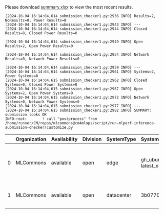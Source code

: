Please download [summary.xlsx](summary.xlsx) to view the most recent results. 
 ```
[2024-10-04 16:14:04,614 submission_checker1.py:2936 INFO] Results=2, NoResults=0, Power Results=0
[2024-10-04 16:14:04,614 submission_checker1.py:2943 INFO] ---
[2024-10-04 16:14:04,614 submission_checker1.py:2944 INFO] Closed Results=0, Closed Power Results=0

[2024-10-04 16:14:04,614 submission_checker1.py:2949 INFO] Open Results=2, Open Power Results=0

[2024-10-04 16:14:04,614 submission_checker1.py:2954 INFO] Network Results=0, Network Power Results=0

[2024-10-04 16:14:04,614 submission_checker1.py:2959 INFO] ---
[2024-10-04 16:14:04,614 submission_checker1.py:2961 INFO] Systems=2, Power Systems=0
[2024-10-04 16:14:04,615 submission_checker1.py:2962 INFO] Closed Systems=0, Closed Power Systems=0
[2024-10-04 16:14:04,615 submission_checker1.py:2967 INFO] Open Systems=2, Open Power Systems=0
[2024-10-04 16:14:04,615 submission_checker1.py:2972 INFO] Network Systems=0, Network Power Systems=0
[2024-10-04 16:14:04,615 submission_checker1.py:2977 INFO] ---
[2024-10-04 16:14:04,615 submission_checker1.py:2982 INFO] SUMMARY: submission looks OK
INFO:root:       ! call "postprocess" from /home/runner/CM/repos/mlcommons@cm4mlops/script/run-mlperf-inference-submission-checker/customize.py

```

|    | Organization   | Availability   | Division   | SystemType   | SystemName           | Platform                                                          | Model               | MlperfModel         | Scenario   |    Result | Accuracy                                                     |   number_of_nodes | host_processor_model_name       |   host_processors_per_node |   host_processor_core_count | accelerator_model_name   |   accelerators_per_node | Location                                                                                                  | framework      | operating_system                                | notes                             |   compliance |   errors | version   |   inferred | has_power   | Units     | weight_data_types   |
|---:|:---------------|:---------------|:-----------|:-------------|:---------------------|:------------------------------------------------------------------|:--------------------|:--------------------|:-----------|----------:|:-------------------------------------------------------------|------------------:|:--------------------------------|---------------------------:|----------------------------:|:-------------------------|------------------------:|:----------------------------------------------------------------------------------------------------------|:---------------|:------------------------------------------------|:----------------------------------|-------------:|---------:|:----------|-----------:|:------------|:----------|:--------------------|
|  0 | MLCommons      | available      | open       | edge         | gh_ubuntu-latest_x86 | gh_ubuntu-latest_x86-mlcommons_cpp-cpu-onnxruntime-default_config | resnet50            | resnet              | Offline    | 23.1609   | acc: 76.000                                                  |                 1 | AMD EPYC 7763 64-Core Processor |                          1 |                           2 | nan                      |                       0 | open/MLCommons/results/gh_ubuntu-latest_x86-mlcommons_cpp-cpu-onnxruntime-default_config/resnet50/offline | onnxruntime    | Ubuntu 22.04 (linux-6.8.0-1014-azure-glibc2.35) | Automated by MLCommons CM v2.3.9. |            1 |        0 | v4.1      |          0 | False       | Samples/s | fp32                |
|  1 | MLCommons      | available      | open       | datacenter   | 3b07702db56d         | 3b07702db56d-reference-gpu-pytorch_v2.4.1-scc24-base              | stable-diffusion-xl | stable-diffusion-xl | Offline    |  0.374837 | CLIP_SCORE: 15.18544016778469  FID_SCORE: 235.69504308101006 |                 1 | Intel(R) Xeon(R) w7-2495X       |                          1 |                          24 | NVIDIA GeForce RTX 4090  |                       1 | open/MLCommons/results/3b07702db56d-reference-gpu-pytorch_v2.4.1-scc24-base/stable-diffusion-xl/offline   | pytorch v2.4.1 | Ubuntu 22.04 (linux-6.2.0-39-generic-glibc2.35) | Automated by MLCommons CM v2.3.9. |            1 |        0 | v4.1      |          0 | False       | Samples/s | fp32                |
